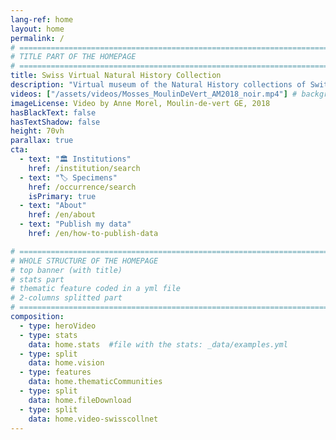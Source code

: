 ```yaml
---
lang-ref: home
layout: home
permalink: /
# ====================================================================================
# TITLE PART OF THE HOMEPAGE
# ====================================================================================
title: Swiss Virtual Natural History Collection
description: "Virtual museum of the Natural History collections of Switzerland"
videos: ["/assets/videos/Mosses_MoulinDeVert_AM2018_noir.mp4"] # background: "{{ site.data.images.home.src }}"
imageLicense: Video by Anne Morel, Moulin-de-vert GE, 2018
hasBlackText: false
hasTextShadow: false
height: 70vh
parallax: true
cta:
  - text: "🏛️ Institutions"
    href: /institution/search
  - text: "🏷️ Specimens"
    href: /occurrence/search
    isPrimary: true
  - text: "About"
    href: /en/about
  - text: "Publish my data"
    href: /en/how-to-publish-data

# ====================================================================================
# WHOLE STRUCTURE OF THE HOMEPAGE
# top banner (with title)
# stats part
# thematic feature coded in a yml file
# 2-columns splitted part
# ====================================================================================
composition:
  - type: heroVideo
  - type: stats
    data: home.stats  #file with the stats: _data/examples.yml
  - type: split
    data: home.vision
  - type: features
    data: home.thematicCommunities
  - type: split
    data: home.fileDownload
  - type: split
    data: home.video-swisscollnet
---
```

